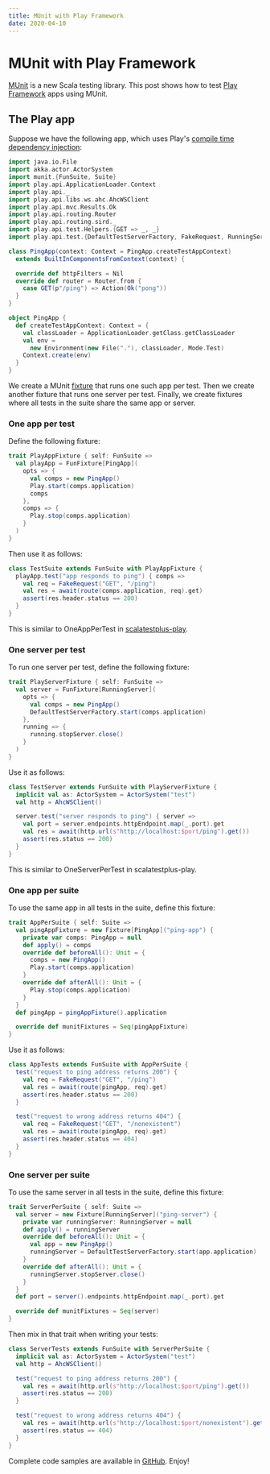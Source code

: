 ```yaml
---
title: MUnit with Play Framework
date: 2020-04-10
---
```

# MUnit with Play Framework

[MUnit](https://scalameta.org/munit/ "MUnit website") is a new Scala testing library. This post shows how to test
[Play Framework](https://www.playframework.com/ "Play Framework website") apps using MUnit.

## The Play app

Suppose we have the following app, which uses Play's [compile time dependency injection](https://www.playframework.com/documentation/2.8.x/ScalaCompileTimeDependencyInjection "Compile time dependency injection"):

```scala mdoc:invisible
import java.io.File
import akka.actor.ActorSystem
import munit.{FunSuite, Suite}
import play.api.ApplicationLoader.Context
import play.api._
import play.api.libs.ws.ahc.AhcWSClient
import play.api.mvc.Results.Ok
import play.api.routing.Router
import play.api.routing.sird._
import play.api.test.Helpers.{GET => _, _}
import play.api.test.{DefaultTestServerFactory, FakeRequest, RunningServer}
```

```scala mdoc:silent
class PingApp(context: Context = PingApp.createTestAppContext)
  extends BuiltInComponentsFromContext(context) {

  override def httpFilters = Nil
  override def router = Router.from {
    case GET(p"/ping") => Action(Ok("pong"))
  }
}

object PingApp {
  def createTestAppContext: Context = {
    val classLoader = ApplicationLoader.getClass.getClassLoader
    val env =
      new Environment(new File("."), classLoader, Mode.Test)
    Context.create(env)
  }
}
```

We create a MUnit [fixture](https://scalameta.org/munit/docs/fixtures.html "MUnit fixtures") that runs one such app per 
test. Then we create another fixture that runs one server per test. Finally, we create fixtures where all tests
in the suite share the same app or server.

### One app per test

Define the following fixture:

```scala mdoc:silent
trait PlayAppFixture { self: FunSuite =>
  val playApp = FunFixture[PingApp](
    opts => {
      val comps = new PingApp()
      Play.start(comps.application)
      comps
    },
    comps => {
      Play.stop(comps.application)
    }
  )
}
```

Then use it as follows:

```scala mdoc:compile-only
class TestSuite extends FunSuite with PlayAppFixture {
  playApp.test("app responds to ping") { comps =>
    val req = FakeRequest("GET", "/ping")
    val res = await(route(comps.application, req).get)
    assert(res.header.status == 200)
  }
}
```

This is similar to OneAppPerTest in [scalatestplus-play](https://github.com/playframework/scalatestplus-play "scalatestplus-play").

### One server per test

To run one server per test, define the following fixture:

```scala mdoc:silent
trait PlayServerFixture { self: FunSuite =>
  val server = FunFixture[RunningServer](
    opts => {
      val comps = new PingApp()
      DefaultTestServerFactory.start(comps.application)
    },
    running => {
      running.stopServer.close()
    }
  )
}
```

Use it as follows:

```scala mdoc:compile-only
class TestServer extends FunSuite with PlayServerFixture {
  implicit val as: ActorSystem = ActorSystem("test")
  val http = AhcWSClient()

  server.test("server responds to ping") { server =>
    val port = server.endpoints.httpEndpoint.map(_.port).get
    val res = await(http.url(s"http://localhost:$port/ping").get())
    assert(res.status == 200)
  }
}
```

This is similar to OneServerPerTest in scalatestplus-play. 

### One app per suite

To use the same app in all tests in the suite, define this fixture:

```scala mdoc:silent
trait AppPerSuite { self: Suite =>
  val pingAppFixture = new Fixture[PingApp]("ping-app") {
    private var comps: PingApp = null
    def apply() = comps
    override def beforeAll(): Unit = {
      comps = new PingApp()
      Play.start(comps.application)
    }
    override def afterAll(): Unit = {
      Play.stop(comps.application)
    }
  }
  def pingApp = pingAppFixture().application

  override def munitFixtures = Seq(pingAppFixture)
}
```

Use it as follows:

```scala mdoc:compile-only
class AppTests extends FunSuite with AppPerSuite {
  test("request to ping address returns 200") {
    val req = FakeRequest("GET", "/ping")
    val res = await(route(pingApp, req).get)
    assert(res.header.status == 200)
  }

  test("request to wrong address returns 404") {
    val req = FakeRequest("GET", "/nonexistent")
    val res = await(route(pingApp, req).get)
    assert(res.header.status == 404)
  }
}
```

### One server per suite

To use the same server in all tests in the suite, define this fixture:

```scala mdoc:silent
trait ServerPerSuite { self: Suite =>
  val server = new Fixture[RunningServer]("ping-server") {
    private var runningServer: RunningServer = null
    def apply() = runningServer
    override def beforeAll(): Unit = {
      val app = new PingApp()
      runningServer = DefaultTestServerFactory.start(app.application)
    }
    override def afterAll(): Unit = {
      runningServer.stopServer.close()
    }
  }
  def port = server().endpoints.httpEndpoint.map(_.port).get

  override def munitFixtures = Seq(server)
}
```

Then mix in that trait when writing your tests:

```scala mdoc:compile-only
class ServerTests extends FunSuite with ServerPerSuite {
  implicit val as: ActorSystem = ActorSystem("test")
  val http = AhcWSClient()

  test("request to ping address returns 200") {
    val res = await(http.url(s"http://localhost:$port/ping").get())
    assert(res.status == 200)
  }

  test("request to wrong address returns 404") {
    val res = await(http.url(s"http://localhost:$port/nonexistent").get())
    assert(res.status == 404)
  }
}
```

Complete code samples are available in [GitHub](https://github.com/malliina/blog/blob/master/code/test/com/malliina/code/MUnitPlay.scala). 
Enjoy!

